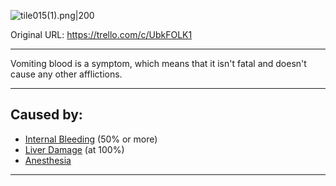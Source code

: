 ![tile015(1).png\|200](/Symptoms/Vomiting%20Blood%20-%20Attachments/6718845db30472d958dd7bb1.png)

Original URL: https://trello.com/c/UbkFOLK1

---

Vomiting blood is a symptom, which means that it isn't fatal and doesn't cause any other afflictions.

---

## Caused by:

- [Internal Bleeding](../Torso/Internal%20Bleeding.md) (50% or more)
- [Liver Damage](../Torso/Liver%20Damage.md) (at 100%)
- [Anesthesia](../Torso/Anesthesia.md)

---

